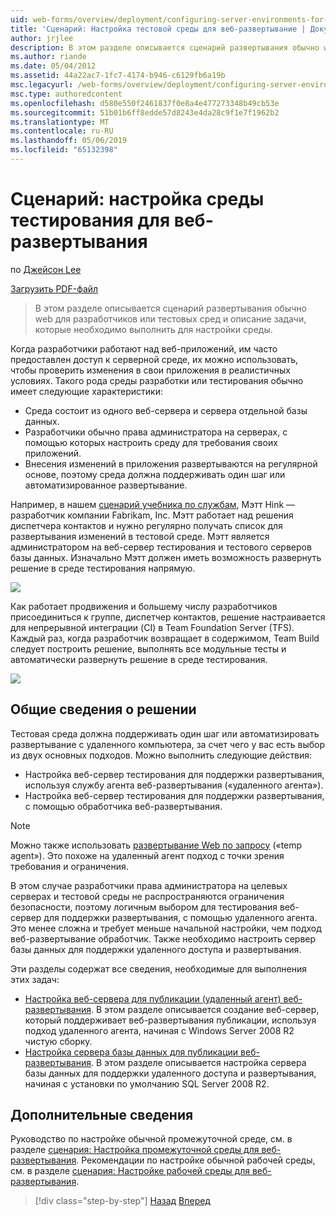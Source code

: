 ```yaml
---
uid: web-forms/overview/deployment/configuring-server-environments-for-web-deployment/scenario-configuring-a-test-environment-for-web-deployment
title: 'Сценарий: Настройка тестовой среды для веб-развертывание | Документация Майкрософт'
author: jrjlee
description: В этом разделе описывается сценарий развертывания обычно web для разработчиков или тестовых сред и описание задачи, которые необходимо выполнить для настройки удостоверения службы...
ms.author: riande
ms.date: 05/04/2012
ms.assetid: 44a22ac7-1fc7-4174-b946-c6129fb6a19b
msc.legacyurl: /web-forms/overview/deployment/configuring-server-environments-for-web-deployment/scenario-configuring-a-test-environment-for-web-deployment
msc.type: authoredcontent
ms.openlocfilehash: d580e550f2461837f0e8a4e477273348b49cb53e
ms.sourcegitcommit: 51b01b6ff8edde57d8243e4da28c9f1e7f1962b2
ms.translationtype: MT
ms.contentlocale: ru-RU
ms.lasthandoff: 05/06/2019
ms.locfileid: "65132398"
---
```

# <a name="scenario-configuring-a-test-environment-for-web-deployment"></a>Сценарий: настройка среды тестирования для веб-развертывания

по [Джейсон Lee](https://github.com/jrjlee)

[Загрузить PDF-файл](https://msdnshared.blob.core.windows.net/media/MSDNBlogsFS/prod.evol.blogs.msdn.com/CommunityServer.Blogs.Components.WeblogFiles/00/00/00/63/56/8130.DeployingWebAppsInEnterpriseScenarios.pdf)

> В этом разделе описывается сценарий развертывания обычно web для разработчиков или тестовых сред и описание задачи, которые необходимо выполнить для настройки среды.

Когда разработчики работают над веб-приложений, им часто предоставлен доступ к серверной среде, их можно использовать, чтобы проверить изменения в свои приложения в реалистичных условиях. Такого рода среды разработки или тестирования обычно имеет следующие характеристики:

- Среда состоит из одного веб-сервера и сервера отдельной базы данных.
- Разработчики обычно права администратора на серверах, с помощью которых настроить среду для требования своих приложений.
- Внесения изменений в приложения развертываются на регулярной основе, поэтому среда должна поддерживать один шаг или автоматизированное развертывание.

Например, в нашем [сценарий учебника по службам](../deploying-web-applications-in-enterprise-scenarios/enterprise-web-deployment-scenario-overview.md), Мэтт Hink — разработчик компании Fabrikam, Inc. Мэтт работает над решения диспетчера контактов и нужно регулярно получать список для развертывания изменений в тестовой среде. Мэтт является администратором на веб-сервер тестирования и тестового серверов базы данных. Изначально Мэтт должен иметь возможность развернуть решение в среде тестирования напрямую.

![](scenario-configuring-a-test-environment-for-web-deployment/_static/image1.png)

Как работает продвижения и большему числу разработчиков присоединиться к группе, диспетчер контактов, решение настраивается для непрерывной интеграции (CI) в Team Foundation Server (TFS). Каждый раз, когда разработчик возвращает в содержимом, Team Build следует построить решение, выполнять все модульные тесты и автоматически развернуть решение в среде тестирования.

![](scenario-configuring-a-test-environment-for-web-deployment/_static/image2.png)

## <a name="solution-overview"></a>Общие сведения о решении

Тестовая среда должна поддерживать один шаг или автоматизировать развертывание с удаленного компьютера, за счет чего у вас есть выбор из двух основных подходов. Можно выполнить следующие действия: 

- Настройка веб-сервер тестирования для поддержки развертывания, используя службу агента веб-развертывания («удаленного агента»).
- Настройка веб-сервер тестирования для поддержки развертывания, с помощью обработчика веб-развертывания.

> [!NOTE]
> Можно также использовать [развертывание Web по запросу](https://technet.microsoft.com/library/ee517345(WS.10).aspx) («temp agent»). Это похоже на удаленный агент подход с точки зрения требования и ограничения.

В этом случае разработчики права администратора на целевых серверах и тестовой среды не распространяются ограничения безопасности, поэтому логичным выбором для тестирования веб-сервер для поддержки развертывания, с помощью удаленного агента. Это менее сложна и требует меньше начальной настройки, чем подход веб-развертывание обработчик. Также необходимо настроить сервер базы данных для поддержки удаленного доступа и развертывания.

Эти разделы содержат все сведения, необходимые для выполнения этих задач:

- [Настройка веб-сервера для публикации (удаленный агент) веб-развертывания](configuring-a-web-server-for-web-deploy-publishing-remote-agent.md). В этом разделе описывается создание веб-сервер, который поддерживает веб-развертывания публикации, используя подход удаленного агента, начиная с Windows Server 2008 R2 чистую сборку.
- [Настройка сервера базы данных для публикации веб-развертывания](configuring-a-database-server-for-web-deploy-publishing.md). В этом разделе описывается настройка сервера базы данных для поддержки удаленного доступа и развертывания, начиная с установки по умолчанию SQL Server 2008 R2.

## <a name="further-reading"></a>Дополнительные сведения

Руководство по настройке обычной промежуточной среде, см. в разделе [сценария: Настройка промежуточной среды для веб-развертывания](scenario-configuring-a-staging-environment-for-web-deployment.md). Рекомендации по настройке обычной рабочей среды, см. в разделе [сценария: Настройке рабочей среды для веб-развертывания](scenario-configuring-a-production-environment-for-web-deployment.md).

> [!div class="step-by-step"]
> [Назад](choosing-the-right-approach-to-web-deployment.md)
> [Вперед](scenario-configuring-a-staging-environment-for-web-deployment.md)
